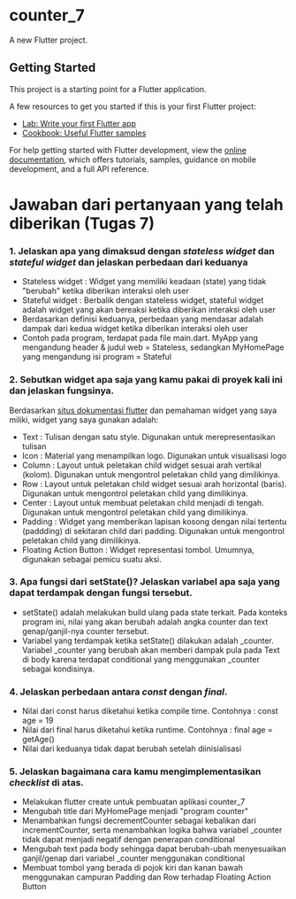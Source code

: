 # counter_7

A new Flutter project.

## Getting Started

This project is a starting point for a Flutter application.

A few resources to get you started if this is your first Flutter project:

- [Lab: Write your first Flutter app](https://docs.flutter.dev/get-started/codelab)
- [Cookbook: Useful Flutter samples](https://docs.flutter.dev/cookbook)

For help getting started with Flutter development, view the
[online documentation](https://docs.flutter.dev/), which offers tutorials,
samples, guidance on mobile development, and a full API reference.

# Jawaban dari pertanyaan yang telah diberikan (Tugas 7)

### 1. Jelaskan apa yang dimaksud dengan *stateless widget* dan *stateful widget* dan jelaskan perbedaan dari keduanya
- Stateless widget : Widget yang memiliki keadaan (state) yang tidak "berubah" ketika diberikan interaksi oleh user
- Stateful widget : Berbalik dengan stateless widget, stateful widget adalah widget yang akan bereaksi ketika diberikan interaksi oleh user
- Berdasarkan definisi keduanya, perbedaan yang mendasar adalah dampak dari kedua widget ketika diberikan interaksi oleh user
- Contoh pada program, terdapat pada file main.dart. MyApp yang mengandung header & judul web = Stateless, sedangkan MyHomePage yang mengandung isi program = Stateful

### 2. Sebutkan widget apa saja yang kamu pakai di proyek kali ini dan jelaskan fungsinya.
Berdasarkan [situs dokumentasi flutter](https://docs.flutter.dev/development/ui/widgets/) dan pemahaman widget yang saya miliki, widget yang saya gunakan adalah:
- Text : Tulisan dengan satu style. Digunakan untuk merepresentasikan tulisan
- Icon : Material yang menampilkan logo. Digunakan untuk visualisasi logo
- Column : Layout untuk peletakan child widget sesuai arah vertikal (kolom). Digunakan untuk mengontrol peletakan child yang dimilikinya.
- Row : Layout untuk peletakan child widget sesuai arah horizontal (baris). Digunakan untuk mengontrol peletakan child yang dimilikinya.
- Center : Layout untuk membuat peletakan child menjadi di tengah. Digunakan untuk mengontrol peletakan child yang dimilikinya.
- Padding : Widget yang memberikan lapisan kosong dengan nilai tertentu (paddding) di sekitaran child dari padding. Digunakan untuk mengontrol peletakan child yang dimilikinya.
- Floating Action Button : Widget representasi tombol. Umumnya, digunakan sebagai pemicu suatu aksi. 

### 3. Apa fungsi dari **setState()**? Jelaskan variabel apa saja yang dapat terdampak dengan fungsi tersebut.
- setState() adalah melakukan build ulang pada state terkait. Pada konteks program ini, nilai yang akan berubah adalah angka counter dan text genap/ganjil-nya counter tersebut.
- Variabel yang terdampak ketika setState() dilakukan adalah _counter. Variabel _counter yang berubah akan memberi dampak pula pada Text di body karena terdapat conditional yang menggunakan _counter sebagai kondisinya.

### 4. Jelaskan perbedaan antara *const* dengan *final*.
- Nilai dari const harus diketahui ketika compile time. Contohnya : const age = 19
- Nilai dari final harus diketahui ketika runtime. Contohnya : final age = getAge()
- Nilai dari keduanya tidak dapat berubah setelah diinisialisasi

### 5. Jelaskan bagaimana cara kamu mengimplementasikan *checklist* di atas.
- Melakukan flutter create untuk pembuatan aplikasi counter_7
- Mengubah title dari MyHomePage menjadi "program counter"
- Menambahkan fungsi decrementCounter sebagai kebalikan dari incrementCounter, serta menambahkan logika bahwa variabel _counter tidak dapat menjadi negatif dengan penerapan conditional
- Mengubah text pada body sehingga dapat berubah-ubah menyesuaikan ganjil/genap dari variabel _counter menggunakan conditional
- Membuat tombol yang berada di pojok kiri dan kanan bawah menggunakan campuran Padding dan Row terhadap Floating Action Button